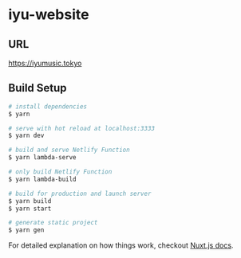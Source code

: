# iyu-website
## URL
https://iyumusic.tokyo

## Build Setup

``` bash
# install dependencies
$ yarn

# serve with hot reload at localhost:3333
$ yarn dev

# build and serve Netlify Function
$ yarn lambda-serve

# only build Netlify Function
$ yarn lambda-build

# build for production and launch server
$ yarn build
$ yarn start

# generate static project
$ yarn gen
```

For detailed explanation on how things work, checkout [Nuxt.js docs](https://nuxtjs.org).

